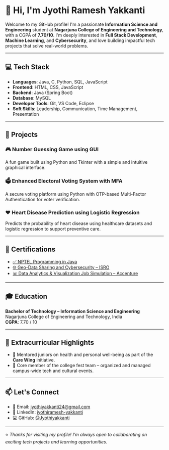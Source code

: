 # 👋 Hi, I'm Jyothi Ramesh Yakkanti

Welcome to my GitHub profile! I'm a passionate **Information Science and Engineering** student at **Nagarjuna College of Engineering and Technology**, with a CGPA of **7.70/10**. I'm deeply interested in **Full Stack Development**, **Machine Learning**, and **Cybersecurity**, and love building impactful tech projects that solve real-world problems.

---

## 💻 Tech Stack

- **Languages**: Java, C, Python, SQL, JavaScript  
- **Frontend**: HTML, CSS, JavaScript  
- **Backend**: Java (Spring Boot)  
- **Database**: MySQL  
- **Developer Tools**: Git, VS Code, Eclipse  
- **Soft Skills**: Leadership, Communication, Time Management, Presentation

---

## 🚀 Projects

### 🎮 Number Guessing Game using GUI  
A fun game built using Python and Tkinter with a simple and intuitive graphical interface.

### 🗳️ Enhanced Electoral Voting System with MFA  
A secure voting platform using Python with OTP-based Multi-Factor Authentication for voter verification.

### ❤️ Heart Disease Prediction using Logistic Regression  
Predicts the probability of heart disease using healthcare datasets and logistic regression to support preventive care.

---

## 📜 Certifications

- [✅ NPTEL Programming in Java](https://nptel.ac.in/)  
- [🌐 Geo-Data Sharing and Cybersecurity – ISRO](https://www.iirs.gov.in/)  
- [📊 Data Analytics & Visualization Job Simulation – Accenture](https://www.theforage.com/)

---

## 🎓 Education

**Bachelor of Technology – Information Science and Engineering**  
Nagarjuna College of Engineering and Technology, India  
**CGPA**: 7.70 / 10

---

## 🎯 Extracurricular Highlights

- 🧠 Mentored juniors on health and personal well-being as part of the **Care Wing** initiative.
- 🎤 Core member of the college fest team – organized and managed campus-wide tech and cultural events.

---

## 📫 Let's Connect

- 📧 Email: [jyothiyakkanti24@gmail.com](mailto:jyothiyakkanti24@gmail.com)  
- 💼 LinkedIn: [jyothiramesh-yakkanti](https://www.linkedin.com/in/jyothiramesh-yakkanti)  
- 💻 GitHub: [@Jyothiyakkanti](https://github.com/Jyothiyakkanti)

---

⭐ *Thanks for visiting my profile! I’m always open to collaborating on exciting tech projects and learning opportunities.*  

